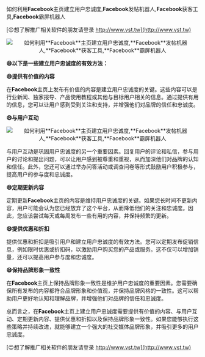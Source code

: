 如何利用**Facebook**主页建立用户忠诚度,**Facebook**发帖机器人,**Facebook**获客工具,**Facebook**霸屏机器人

[😍想了解推广相关软件的朋友请登录 http://www.vst.tw](http://www.vst.tw)

 <center><img src="https://vst.tw/MP4/tuiguang/png/5.png" alt="如何利用**Facebook**主页建立用户忠诚度,**Facebook**发帖机器人,**Facebook**获客工具,**Facebook**霸屏机器人"></center>

**😄以下是一些建立用户忠诚度的有效方法：**

**😄提供有价值的内容**

在**Facebook**主页上发布有价值的内容是建立用户忠诚度的关键。这些内容可以是行业新闻、独家报导、产品使用教程或其他与目标用户相关的信息。通过提供有用的信息，您可以让用户感到受到关注和支持，并增强他们对品牌的信任和忠诚度。

**😄与用户互动**

 <center><img src="https://vst.tw/MP4/tuiguang/png/4.png" alt="如何利用**Facebook**主页建立用户忠诚度,**Facebook**发帖机器人,**Facebook**获客工具,**Facebook**霸屏机器人"></center>

与用户互动是巩固用户忠诚度的另一个重要因素。回复用户的评论和私信，参与用户的讨论和提出问题，可以让用户感到被尊重和重视，从而加深他们对品牌的认知和信任。此外，您还可以通过举办问答活动或调查问卷等形式鼓励用户积极参与，提高用户的参与度和忠诚度。

**😄定期更新内容**

定期更新**Facebook**主页的内容是维持用户忠诚度的关键。如果您长时间不更新内容，用户可能会认为您已经放弃了这个平台，从而降低他们的关注和忠诚度。因此，您应该尝试每天或每周发布一些有用的内容，并保持频繁的更新。

**😄提供优惠和折扣**

提供优惠和折扣是吸引用户和建立用户忠诚度的有效方法。您可以定期发布促销信息，例如限时优惠或折扣码，以激励用户购买您的产品或服务。这不仅可以增加销量，还可以提高用户参与度和忠诚度。

**😄保持品牌形象一致性**

在**Facebook**主页上保持品牌形象一致性是维护用户忠诚度的重要因素。您需要确保所有发布的内容都符合品牌形象和价值观，并保持品牌风格的一致性。这可以帮助用户更好地认知和理解品牌，并增强他们对品牌的信任和忠诚度。

总而言之，在**Facebook**主页上建立用户忠诚度需要提供有价值的内容、与用户互动、定期更新内容、提供优惠和折扣以及保持品牌形象一致性。如果您能够执行这些策略并持续改进，就能够建立一个强大的社交媒体品牌形象，并吸引更多的用户忠诚度。

[😍想了解推广相关软件的朋友请登录 http://www.vst.tw](http://www.vst.tw)




